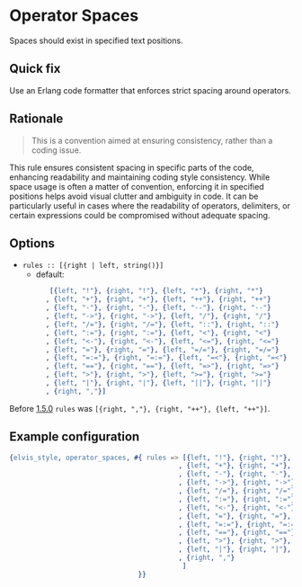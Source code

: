 # Operator Spaces

Spaces should exist in specified text positions.

## Quick fix

Use an Erlang code formatter that enforces strict spacing around operators.

## Rationale

> This is a convention aimed at ensuring consistency, rather than a coding issue.

This rule ensures consistent spacing in specific parts of the code, enhancing readability and
maintaining coding style consistency. While space usage is often a matter of convention, enforcing
it in specified positions helps avoid visual clutter and ambiguity in code. It can be particularly
useful in cases where the readability of operators, delimiters, or certain expressions could be
compromised without adequate spacing.

## Options

- `rules :: [{right | left, string()}]`
  - default:

```erlang
          [{left, "!"}, {right, "!"}, {left, "*"}, {right, "*"}
         , {left, "+"}, {right, "+"}, {left, "++"}, {right, "++"}
         , {left, "-"}, {right, "-"}, {left, "--"}, {right, "--"}
         , {left, "->"}, {right, "->"}, {left, "/"}, {right, "/"}
         , {left, "/="}, {right, "/="}, {left, "::"}, {right, "::"}
         , {left, ":="}, {right, ":="}, {left, "<"}, {right, "<"}
         , {left, "<-"}, {right, "<-"}, {left, "<="}, {right, "<="}
         , {left, "="}, {right, "="}, {left, "=/="}, {right, "=/="}
         , {left, "=:="}, {right, "=:="}, {left, "=<"}, {right, "=<"}
         , {left, "=="}, {right, "=="}, {left, "=>"}, {right, "=>"}
         , {left, ">"}, {right, ">"}, {left, ">="}, {right, ">="}
         , {left, "|"}, {right, "|"}, {left, "||"}, {right, "||"}
         , {right, ","}]
```

Before [1.5.0](https://github.com/inaka/elvis_core/releases/tag/1.5.0) `rules` was
`[{right, ","}, {right, "++"}, {left, "++"}]`.

## Example configuration

```erlang
{elvis_style, operator_spaces, #{ rules => [{left, "!"}, {right, "!"}, {left, "*"}, {right, "*"}
                                          , {left, "+"}, {right, "+"}, {left, "++"}, {right, "++"}
                                          , {left, "-"}, {right, "-"}, {left, "--"}, {right, "--"}
                                          , {left, "->"}, {right, "->"}, {left, "/"}, {right, "/"}
                                          , {left, "/="}, {right, "/="}, {left, "::"}, {right, "::"}
                                          , {left, ":="}, {right, ":="}, {left, "<"}, {right, "<"}
                                          , {left, "<-"}, {right, "<-"}, {left, "<="}, {right, "<="}
                                          , {left, "="}, {right, "="}, {left, "=/="}, {right, "=/="}
                                          , {left, "=:="}, {right, "=:="}, {left, "=<"}, {right, "=<"}
                                          , {left, "=="}, {right, "=="}, {left, "=>"}, {right, "=>"}
                                          , {left, ">"}, {right, ">"}, {left, ">="}, {right, ">="}
                                          , {left, "|"}, {right, "|"}, {left, "||"}, {right, "||"}
                                          , {right, ","}
                                           ]
                                }}
```
